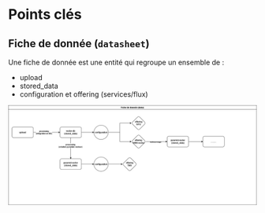 # Points clés

## Fiche de donnée (`datasheet`)

Une fiche de donnée est une entité qui regroupe un ensemble de :

-   upload
-   stored_data
-   configuration et offering (services/flux)

![schéma d'une fiche de données](fiche-de-donnee.jpg)
